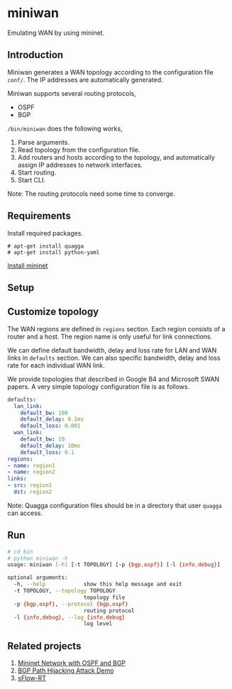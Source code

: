 # miniwan

Emulating WAN by using mininet.

## Introduction

Miniwan generates a WAN topology according to the configuration file `conf/`.
The IP addresses are automatically generated.

Miniwan supports several routing protocols,
* OSPF
* BGP

`/bin/miniwan` does the following works,
1. Parse arguments.
2. Read topology from the configuration file.
3. Add routers and hosts according to the topology, and automatically assign IP addresses to network interfaces.
4. Start routing.
5. Start CLI.

Note: The routing protocols need some time to converge.

## Requirements
Install required packages.
```shell
# apt-get install quagga
# apt-get install python-yaml
```
[Install mininet](http://mininet.org/download/)

## Setup

## Customize topology

The WAN regions are defined in `regions` section. 
Each region consists of a router and a host.
The region name is only useful for link connections.
 
We can define default bandwidth, delay and loss rate for LAN and WAN links in `defaults` section. 
We can also specific bandwidth, delay and loss rate for each individual WAN link.

We provide topologies that described in Google B4 and Microsoft SWAN papers. 
A very simple topology configuration file is as follows.
```yaml
defaults:
  lan_link:
    default_bw: 100
    default_delay: 0.1ms
    default_loss: 0.001
  wan_link:
    default_bw: 10
    default_delay: 10ms
    default_loss: 0.1
regions:
- name: region1
- name: region2
links:
- src: region1
  dst: region2
```
Note: Quagga configuration files should be in a directory that user `quagga` can access.

## Run

```bash
# cd bin
# python miniwan -h
usage: miniwan [-h] [-t TOPOLOGY] [-p {bgp,ospf}] [-l {info,debug}]

optional arguments:
  -h, --help            show this help message and exit
  -t TOPOLOGY, --topology TOPOLOGY
                        topology file
  -p {bgp,ospf}, --protocol {bgp,ospf}
                        routing protocol
  -l {info,debug}, --log {info,debug}
                        log level
```

## Related projects

1. [Mininet Network with OSPF and BGP](https://github.com/edwinsc/mininet_ospf_bgp)
1. [BGP Path Hijacking Attack Demo](https://bitbucket.org/jvimal/bgp)
1. [sFlow-RT](https://sflow-rt.com/)